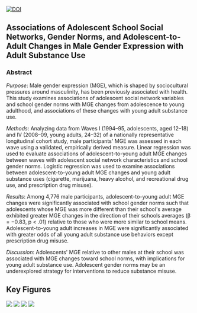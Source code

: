 [![DOI](https://zenodo.org/badge/614565220.svg)](https://zenodo.org/doi/10.5281/zenodo.10055798)

## Associations of Adolescent School Social Networks, Gender Norms, and Adolescent-to-Adult Changes in Male Gender Expression with Adult Substance Use

### Abstract
*Purpose*: Male gender expression (MGE), which is shaped by sociocultural pressures around masculinity, has been previously associated with health. This study examines associations of adolescent social network variables and school gender norms with MGE changes from adolescence to young adulthood, and associations of these changes with young adult substance use.

*Methods*: Analyzing data from Waves I (1994–95, adolescents, aged 12–18) and IV (2008–09, young adults, 24–32) of a nationally representative longitudinal cohort study, male participants' MGE was assessed in each wave using a validated, empirically derived measure. Linear regression was used to evaluate associations of adolescent-to-young adult MGE changes between waves with adolescent social network characteristics and school gender norms. Logistic regression was used to examine associations between adolescent-to-young adult MGE changes and young adult substance uses (cigarette, marijuana, heavy alcohol, and recreational drug use, and prescription drug misuse).

*Results*: Among 4,776 male participants, adolescent-to-young adult MGE changes were significantly associated with school gender norms such that adolescents whose MGE was more different than their school's average exhibited greater MGE changes in the direction of their schools averages (β = −0.83, p < .01) relative to those who were more similar to school means. Adolescent-to-young adult increases in MGE were significantly associated with greater odds of all young adult substance use behaviors except prescription drug misuse.

*Discussion*: Adolescents' MGE relative to other males at their school was associated with MGE changes toward school norms, with implications for young adult substance use. Adolescent gender norms may be an underexplored strategy for interventions to reduce substance misuse.

## Key Figures

![](https://github.com/jacobjameson/masculinity-and-toxins/blob/main/outputs/figures/Figure%201.png)
![](https://github.com/jacobjameson/masculinity-and-toxins/blob/main/outputs/figures/Figure%202.png)
![](https://github.com/jacobjameson/masculinity-and-toxins/blob/main/outputs/figures/Figure%203.png)
![](https://github.com/jacobjameson/masculinity-and-toxins/blob/main/outputs/figures/Appendix%209.png)


